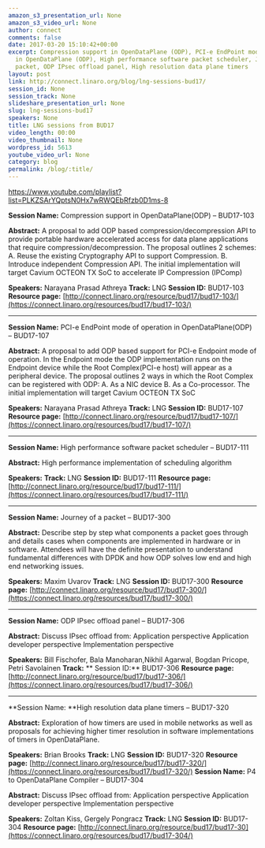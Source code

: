 ```yaml
---
amazon_s3_presentation_url: None
amazon_s3_video_url: None
author: connect
comments: false
date: 2017-03-20 15:10:42+00:00
excerpt: Compression support in OpenDataPlane (ODP), PCI-e EndPoint mode of operation
  in OpenDataPlane (ODP), High performance software packet scheduler, Journey of a
  packet, ODP IPsec offload panel, High resolution data plane timers
layout: post
link: http://connect.linaro.org/blog/lng-sessions-bud17/
session_id: None
session_track: None
slideshare_presentation_url: None
slug: lng-sessions-bud17
speakers: None
title: LNG sessions from BUD17
video_length: 00:00
video_thumbnail: None
wordpress_id: 5613
youtube_video_url: None
category: blog
permalink: /blog/:title/
---
```


https://www.youtube.com/playlist?list=PLKZSArYQptsN0Hx7wRWQEbRfzb0D1ms-8

**Session Name:** Compression support in OpenDataPlane(ODP) – BUD17-103

**Abstract:**
A proposal to add ODP based compression/decompression API to provide portable hardware accelerated access for data plane applications that require compression/decompression. The proposal outlines 2 schemes:
A. Reuse the existing Cryptography API to support Compression.
B. Introduce independent Compression API.
The initial implementation will target Cavium OCTEON TX SoC to accelerate IP Compression (IPComp)

**Speakers:** Narayana Prasad Athreya
**Track:** LNG
**Session ID:** BUD17-103
**Resource page:** [http://connect.linaro.org/resource/bud17/bud17-103/](https://connect.linaro.org/resources/bud17/bud17-103/)

---

**Session Name:** PCI-e EndPoint mode of operation in OpenDataPlane(ODP) – BUD17-107

**Abstract:**
A proposal to add ODP based support for PCI-e Endpoint mode of operation. In the Endpoint mode the ODP implementation runs on the Endpoint device while the Root Complex(PCI-e host) will appear as a peripheral device. The proposal outlines 2 ways in which the Root Complex can be registered with ODP:
A. As a NIC device
B. As a Co-processor.
The initial implementation will target Cavium OCTEON TX SoC

**Speakers:** Narayana Prasad Athreya
**Track:** LNG
**Session ID:** BUD17-107
**Resource page:** [http://connect.linaro.org/resource/bud17/bud17-107/](https://connect.linaro.org/resources/bud17/bud17-107/)

---

**Session Name:** High performance software packet scheduler – BUD17-111

**Abstract:** High performance implementation of scheduling algorithm

**Speakers:**
**Track:** LNG
**Session ID:** BUD17-111
**Resource page:** [http://connect.linaro.org/resource/bud17/bud17-111/](https://connect.linaro.org/resources/bud17/bud17-111/)

---

**Session Name:** Journey of a packet – BUD17-300

**Abstract:**
Describe step by step what components a packet goes through and details cases when components are implemented in hardware or in software. Attendees will have the definite presentation to understand fundamental differences with DPDK and how ODP solves low end and high end networking issues.

**Speakers:** Maxim Uvarov
**Track:** LNG
**Session ID:** BUD17-300
**Resource page:** [http://connect.linaro.org/resource/bud17/bud17-300/](https://connect.linaro.org/resources/bud17/bud17-300/)

---

**Session Name:** ODP IPsec offload panel – BUD17-306

**Abstract:**
Discuss IPsec offload from:
Application perspective
Application developer perspective
Implementation perspective

**Speakers:** Bill Fischofer, Bala Manoharan,Nikhil Agarwal, Bogdan Pricope, Petri Savolainen
**Track:**
** Session ID:** BUD17-306
**Resource page:** [http://connect.linaro.org/resource/bud17/bud17-306/](https://connect.linaro.org/resources/bud17/bud17-306/)

---

**Session Name: **High resolution data plane timers – BUD17-320

**Abstract:**
Exploration of how timers are used in mobile networks as well as proposals for achieving higher timer resolution in software implementations of timers in OpenDataPlane.

**Speakers:** Brian Brooks
**Track:** LNG
**Session ID:** BUD17-320
**Resource page:** [http://connect.linaro.org/resource/bud17/bud17-320/](https://connect.linaro.org/resources/bud17/bud17-320/)
**Session Name:** P4 to OpenDataPlane Compiler – BUD17-304

**Abstract:**
Discuss IPsec offload from:
Application perspective
Application developer perspective
Implementation perspective

**Speakers:** Zoltan Kiss, Gergely Pongracz
**Track:** LNG
**Session ID:** BUD17-304
**Resource page:** [http://connect.linaro.org/resource/bud17/bud17-30](https://connect.linaro.org/resources/bud17/bud17-304/)